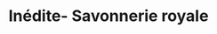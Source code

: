 ---
title: "Inédite- Savonnerie royale"
url: /versailles/inedite-savonnerie-royale/
shop: Andenken
---